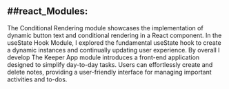 ##react_Modules:
-----------------------------------------------------------------
The Conditional Rendering module showcases the implementation of dynamic button text and conditional rendering in a React component.
In the useState Hook Module, I explored the fundamental useState hook to create a dynamic instances and continually updating user experience.
By overall I develop The Keeper App module introduces a front-end application designed to simplify day-to-day tasks. Users can effortlessly create and delete notes, providing a user-friendly interface for managing important activities and to-dos.
